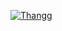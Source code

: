 [![Thangg](https://github.com/J2TEAM/J2TEAM/blob/main/dino.gif?raw=true)](https://www.facebook.com/100005517036526.Thawngs/)
